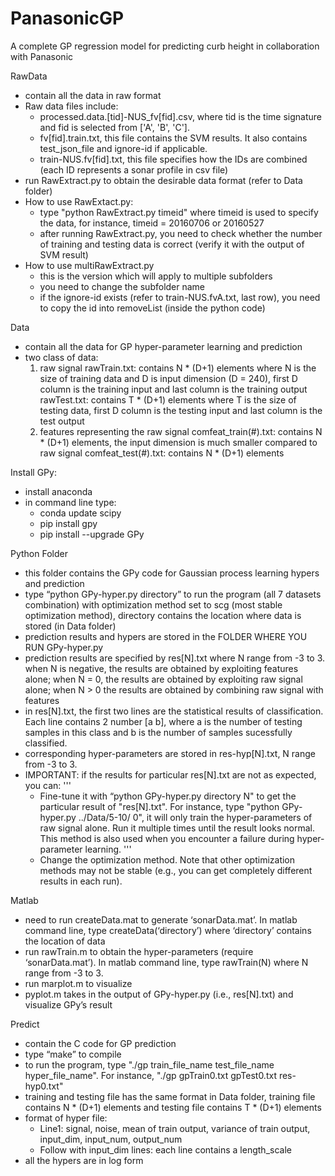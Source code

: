 # PanasonicGP
A complete GP regression model for predicting curb height in collaboration with Panasonic

RawData
- contain all the data in raw format
- Raw data files include:
  - processed.data.[tid]-NUS_fv[fid].csv, where tid is the time signature and fid is selected from ['A', 'B', 'C'].
  - fv[fid].train.txt, this file contains the SVM results. It also contains test_json_file and ignore-id if applicable.
  - train-NUS.fv[fid].txt, this file specifies how the IDs are combined (each ID represents a sonar profile in csv file)
- run RawExtract.py to obtain the desirable data format (refer to Data folder)
- How to use RawExtact.py:
  - type "python RawExtract.py timeid" where timeid is used to specify the data, for instance, timeid = 20160706 or 20160527
  - after running RawExtract.py, you need to check whether the number of training and testing data is correct (verify it with the output of SVM result)
- How to use multiRawExtract.py
  - this is the version which will apply to multiple subfolders
  - you need to change the subfolder name
  - if the ignore-id exists (refer to train-NUS.fvA.txt, last row), you need to copy the id into removeList (inside the python code)

Data
- contain all the data for GP hyper-parameter learning and prediction
- two class of data:
  1. raw signal
rawTrain.txt: contains N * (D+1) elements where N is the size of training data and D is input dimension (D = 240), first D column is the training input and last column is the training output
rawTest.txt: contains T * (D+1) elements where T is the size of testing data, first D column is the testing input and last column is the test output
  2. features representing the raw signal
comfeat_train(#).txt: contains N * (D+1) elements, the input dimension is much smaller compared to raw signal
comfeat_test(#).txt: contains N * (D+1) elements

Install GPy:
- install anaconda
- in command line type:
  - conda update scipy
  - pip install gpy
  - pip install --upgrade GPy

Python Folder
- this folder contains the GPy code for Gaussian process learning hypers and prediction
- type “python GPy-hyper.py directory” to run the program (all 7 datasets combination) with optimization method set to scg (most stable optimization method), directory contains the location where data is stored (in Data folder)
- prediction results and hypers are stored in the FOLDER WHERE YOU RUN GPy-hyper.py
- prediction results are specified by res[N].txt where N range from -3 to 3. when N is negative, the results are obtained by exploiting features alone; when N = 0, the results are obtained by exploiting raw signal alone; when N > 0 the results are obtained by combining raw signal with features
- in res[N].txt, the first two lines are the statistical results of classification. Each line contains 2 number [a b], where a is the number of testing samples in this class and b is the number of samples sucessfully classified.
- corresponding hyper-parameters are stored in res-hyp[N].txt, N range from -3 to 3.
- IMPORTANT: if the results for particular res[N].txt are not as expected, you can:
'''
  - Fine-tune it with “python GPy-hyper.py directory N" to get the particular result of "res[N].txt". For instance, type "python GPy-hyper.py ../Data/5-10/ 0", it will only train the hyper-parameters of raw signal alone. Run it multiple times until the result looks normal. This method is also used when you encounter a failure during hyper-parameter learning.
'''
  - Change the optimization method. Note that other optimization methods may not be stable (e.g., you can get completely different results in each run).

Matlab
- need to run createData.mat to generate ‘sonarData.mat’. In matlab command line, type createData(‘directory’) where ‘directory’ contains the location of data
- run rawTrain.m to obtain the hyper-parameters (require ‘sonarData.mat’). In matlab command line, type rawTrain(N) where N range from -3 to 3.
- run marplot.m to visualize
- pyplot.m takes in the output of GPy-hyper.py (i.e., res[N].txt) and visualize GPy’s result

Predict
- contain the C code for GP prediction
- type “make” to compile
- to run the program, type "./gp train_file_name test_file_name hyper_file_name". For instance, "./gp gpTrain0.txt gpTest0.txt res-hyp0.txt"
- training and testing file has the same format in Data folder, training file contains N * (D+1) elements and testing file contains T * (D+1) elements
- format of hyper file:
  - Line1: signal, noise, mean of train output, variance of train output, input_dim, input_num, output_num
  - Follow with input_dim lines: each line contains a length_scale
- all the hypers are in log form
